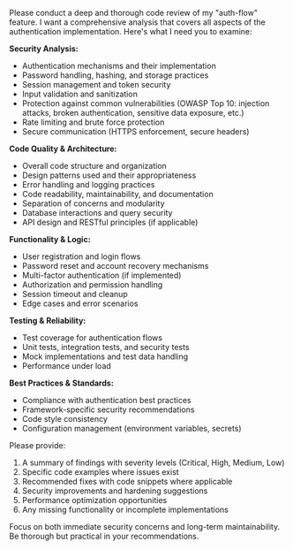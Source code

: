 Please conduct a deep and thorough code review of my "auth-flow" feature. I want a comprehensive analysis that covers all aspects of the authentication implementation. Here's what I need you to examine:

**Security Analysis:**
- Authentication mechanisms and their implementation
- Password handling, hashing, and storage practices
- Session management and token security
- Input validation and sanitization
- Protection against common vulnerabilities (OWASP Top 10: injection attacks, broken authentication, sensitive data exposure, etc.)
- Rate limiting and brute force protection
- Secure communication (HTTPS enforcement, secure headers)

**Code Quality & Architecture:**
- Overall code structure and organization
- Design patterns used and their appropriateness
- Error handling and logging practices
- Code readability, maintainability, and documentation
- Separation of concerns and modularity
- Database interactions and query security
- API design and RESTful principles (if applicable)

**Functionality & Logic:**
- User registration and login flows
- Password reset and account recovery mechanisms
- Multi-factor authentication (if implemented)
- Authorization and permission handling
- Session timeout and cleanup
- Edge cases and error scenarios

**Testing & Reliability:**
- Test coverage for authentication flows
- Unit tests, integration tests, and security tests
- Mock implementations and test data handling
- Performance under load

**Best Practices & Standards:**
- Compliance with authentication best practices
- Framework-specific security recommendations
- Code style consistency
- Configuration management (environment variables, secrets)

Please provide:
1. A summary of findings with severity levels (Critical, High, Medium, Low)
2. Specific code examples where issues exist
3. Recommended fixes with code snippets where applicable
4. Security improvements and hardening suggestions
5. Performance optimization opportunities
6. Any missing functionality or incomplete implementations

Focus on both immediate security concerns and long-term maintainability. Be thorough but practical in your recommendations.